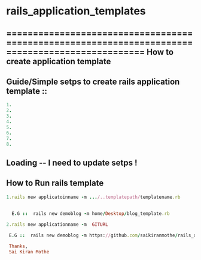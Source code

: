 rails_application_templates
===========================

================================================================================================
How to create application template
--------------------------------

Guide/Simple setps to create rails application template ::
-------------------------------------------------------
```ruby
1.
2.
3.
4.
5.
6.
7.
8.
```
Loading -- I need to update setps ! 
----------------------------------------

How to Run rails template
-----------------------------
```ruby
1.rails new applicatoinname -m .../..templatepath/templatename.rb
  
  
  E.G ::  rails new demoblog -m home/Desktop/blog_template.rb
```

```ruby
2.rails new applicationname -m  GITURL

 E.G ::  rails new demoblog -m https://github.com/saikiranmothe/rails_application_templates/blob/master/simple_blog.rb
```
 
 
 
 
```ruby
 Thanks,
 Sai Kiran Mothe  
```